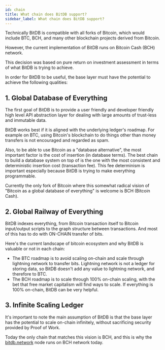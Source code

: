 ```yaml
---
id: chain
title: What chain does BitDB support?
sidebar_label: What chain does BitDB support?
---
```


Technically BitDB is compatible with all forks of Bitcoin, which would include BTC, BCH, and many other blockchain projects derived from Bitcoin.

However, the current implementation of BitDB runs on Bitcoin Cash (BCH) network.

This decision was based on pure return on investment assessment in terms of what BitDB is trying to achieve. 

In order for BitDB to be useful, the base layer must have the potential to achieve the following qualities:

## 1. Global Database of Everything

The first goal of BitDB is to provide a user friendly and developer friendly high level API abstraction layer for dealing with large amounts of trust-less and immutable data.

BitDB works best if it is aligned with the underlying ledger's roadmap. For example on BTC, using Bitcoin's blockchain to do things other than money transfers is not encouraged and regarded as spam.

Also, to be able to use Bitcoin as a "database alternative", the most important factor is the cost of insertion (in database terms). The best chain to build a database system on top of is the one with the most consistent and deterministic insertion cost (transaction fee). This fee determinism is important especially because BitDB is trying to make everything programmable.

Currently the only fork of Bitcoin where this somewhat radical vision of "Bitcoin as a global database of everything" is welcome is BCH (Bitcoin Cash).

## 2. Global Railway of Everything

BitDB indexes everything, from Bitcoin transaction itself to Bitcoin input/output scripts to the graph structure between transactions. And most of this has to do with ON-CHAIN transfer of bits.

Here's the current landscape of bitcoin ecosystem and why BitDB is valuable or not in each chain:

- The BTC roadmap is to avoid scaling on-chain and scale through lightning network to transfer bits. Lightning network is not a ledger for storing data, so BitDB doesn't add any value to lightning network, and therefore to BTC. 
- The BCH roadmap is to scale through 100% on-chain scaling, with the bet that free market capitalism will find ways to scale. If everything is 100% on-chain, BitDB can be very helpful. 

## 3. Infinite Scaling Ledger

It's important to note the main assumption of BitDB is that the base layer has the potential to scale on-chain infinitely, without sacrificing security provided by Proof of Work.

Today the only chain that matches this vision is BCH, and this is why the [bitdb.network](https://bitdb.network) node runs on BCH network today.

